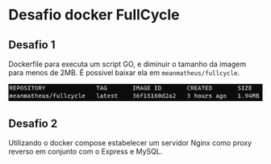 # Desafio docker FullCycle

## Desafio 1
 Dockerfile para executa um script GO, e diminuir o tamanho da imagem para menos de 2MB.
 É possivel baixar ela em `meanmatheus/fullcycle`.

 ![Tamanho imagem](.img/image.png)

## Desafio 2
  Utilizando o docker compose estabelecer um servidor Nginx como proxy reverso em conjunto com o Express e MySQL.